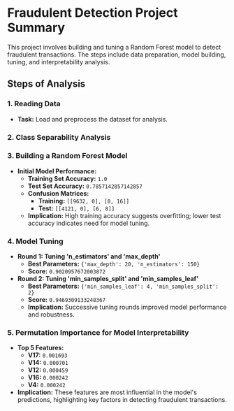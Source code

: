 # Fraudulent Detection Project Summary

This project involves building and tuning a Random Forest model to detect fraudulent transactions. The steps include data preparation, model building, tuning, and interpretability analysis.

## Steps of Analysis

### **1. Reading Data**
- **Task:** Load and preprocess the dataset for analysis.

### **2. Class Separability Analysis**

### **3. Building a Random Forest Model**
- **Initial Model Performance:**
  - **Training Set Accuracy:** `1.0`
  - **Test Set Accuracy:** `0.7857142857142857`
  - **Confusion Matrices:**
    - **Training:** `[[9632, 0], [0, 16]]`
    - **Test:** `[[4121, 0], [6, 8]]`
  - **Implication:** High training accuracy suggests overfitting; lower test accuracy indicates need for model tuning.

### **4. Model Tuning**
- **Round 1: Tuning 'n_estimators' and 'max_depth'**
  - **Best Parameters:** `{'max_depth': 20, 'n_estimators': 150}`
  - **Score:** `0.9020957672003872`
- **Round 2: Tuning 'min_samples_split' and 'min_samples_leaf'**
  - **Best Parameters:** `{'min_samples_leaf': 4, 'min_samples_split': 2}`
  - **Score:** `0.9469309133248367`
  - **Implication:** Successive tuning rounds improved model performance and robustness.

### **5. Permutation Importance for Model Interpretability**
- **Top 5 Features:**
  - **V17:** `0.001693`
  - **V14:** `0.000701`
  - **V12:** `0.000459`
  - **V16:** `0.000242`
  - **V4:**  `0.000242`
- **Implication:** These features are most influential in the model's predictions, highlighting key factors in detecting fraudulent transactions.
